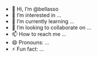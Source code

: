 - 👋 Hi, I’m @bellasso
- 👀 I’m interested in ...
- 🌱 I’m currently learning ...
- 💞️ I’m looking to collaborate on ...
- 📫 How to reach me ...
- 😄 Pronouns: ...
- ⚡ Fun fact: ...

<!---
bellasso/bellasso is a ✨ special ✨ repository because its `README.md` (this file) appears on your GitHub profile.
You can click the Preview link to take a look at your changes.
--->
